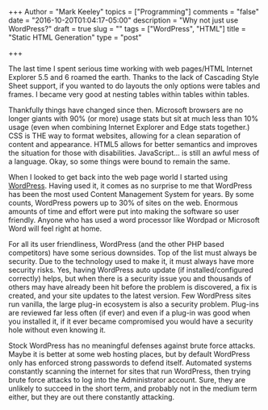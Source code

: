 +++
Author = "Mark Keeley"
topics = ["Programming"]
comments = "false"
date = "2016-10-20T01:04:17-05:00"
description = "Why not just use WordPress?"
draft = true
slug = ""
tags = ["WordPress", "HTML"]
title = "Static HTML Generation"
type = "post"

+++

The last time I spent serious time working with web pages/HTML Internet Explorer 5.5 and 6 roamed the earth. Thanks to the lack of Cascading Style Sheet support, if you wanted to do layouts the only options were tables and frames. I became very good at nesting tables within tables within tables.

Thankfully things have changed since then. Microsoft browsers are no longer giants with 90% (or more) usage stats but sit at much less than 10% usage (even when combining Internet Explorer and Edge stats together.) CSS is THE way to format websites, allowing for a clean separation of content and appearance. HTML5 allows for better semantics and improves the situation for those with disabilities. JavaScript... is still an awful mess of a language. Okay, so some things were bound to remain the same.<!--more--> 

When I looked to get back into the web page world I started using [WordPress](https://wordpress.org/). Having used it, it comes as no surprise to me that WordPress has been the most used Content Management System for years. By some counts, WordPress powers up to 30% of sites on the web. Enormous amounts of time and effort were put into making the software so user friendly. Anyone who has used a word processor like Wordpad or Microsoft Word will feel right at home. 

For all its user friendliness, WordPress (and the other PHP based competitors) have some serious downsides. Top of the list must always be security. Due to the technology used to make it, it must always have more security risks. Yes, having WordPress auto update (if installed/configured correctly) helps, but when there is a security issue you and thousands of others may have already been hit before the problem is discovered, a fix is created, and your site updates to the latest version. Few WordPress sites run vanilla, the large plug-in ecosystem is also a security problem. Plug-ins are reviewed far less often (if ever) and even if a plug-in was good when you installed it, if it ever became compromised you would have a security hole without even knowing it. 

Stock WordPress has no meaningful defenses against brute force attacks. Maybe it is better at some web hosting places, but by default WordPress only has enforced strong passwords to defend itself. Automated systems constantly scanning the internet for sites that run WordPress, then trying brute force attacks to log into the Administrator account. Sure, they are unlikely to succeed in the short term, and probably not in the medium term either, but they are out there constantly attacking. 
